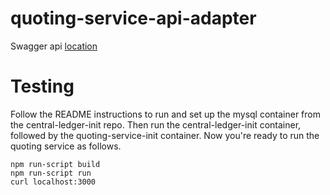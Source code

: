 # quoting-service-api-adapter

Swagger api [location](./config/swagger.json)

# Testing

Follow the README instructions to run and set up the mysql container from the central-ledger-init
repo. Then run the central-ledger-init container, followed by the quoting-service-init container.
Now you're ready to run the quoting service as follows.

```
npm run-script build
npm run-script run
curl localhost:3000
```
